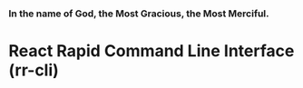 ### In the name of God, the Most Gracious, the Most Merciful.

# React Rapid Command Line Interface (rr-cli)
